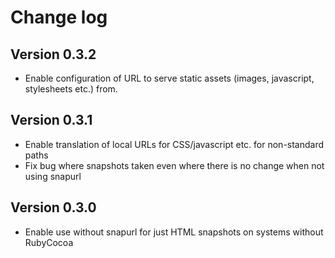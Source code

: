 # Change log

## Version 0.3.2

- Enable configuration of URL to serve static assets (images, javascript,
  stylesheets etc.) from.

## Version 0.3.1

- Enable translation of local URLs for CSS/javascript etc. for non-standard paths
- Fix bug where snapshots taken even where there is no change when not using snapurl

## Version 0.3.0

- Enable use without snapurl for just HTML snapshots on systems without RubyCocoa